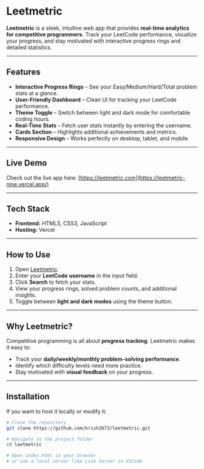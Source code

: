 # Leetmetric

**Leetmetric** is a sleek, intuitive web app that provides **real-time analytics for competitive programmers**. Track your LeetCode performance, visualize your progress, and stay motivated with interactive progress rings and detailed statistics.  

---

## Features

- **Interactive Progress Rings** – See your Easy/Medium/Hard/Total problem stats at a glance.  
- **User-Friendly Dashboard** – Clean UI for tracking your LeetCode performance.  
- **Theme Toggle** – Switch between light and dark mode for comfortable coding hours.  
- **Real-Time Stats** – Fetch user stats instantly by entering the username.  
- **Cards Section** – Highlights additional achievements and metrics.  
- **Responsive Design** – Works perfectly on desktop, tablet, and mobile.  

---

## Live Demo

Check out the live app here: [https://leetmetric.com](https://leetmetric-nine.vercel.app/)  

---

## Tech Stack

- **Frontend:** HTML5, CSS3, JavaScript  
- **Hosting:** Vercel

---

## How to Use

1. Open [Leetmetric](https://leetmetric.com).  
2. Enter your **LeetCode username** in the input field.  
3. Click **Search** to fetch your stats.  
4. View your progress rings, solved problem counts, and additional insights.  
5. Toggle between **light and dark modes** using the theme button.  

---

## Why Leetmetric?

Competitive programming is all about **progress tracking**. Leetmetric makes it easy to:

- Track your **daily/weekly/monthly problem-solving performance**.  
- Identify which difficulty levels need more practice.  
- Stay motivated with **visual feedback** on your progress.  

---

## Installation

If you want to host it locally or modify it:

```bash
# Clone the repository
git clone https://github.com/krish2673/leetmetric.git

# Navigate to the project folder
cd leetmetric

# Open index.html in your browser
# or use a local server like Live Server in VSCode

